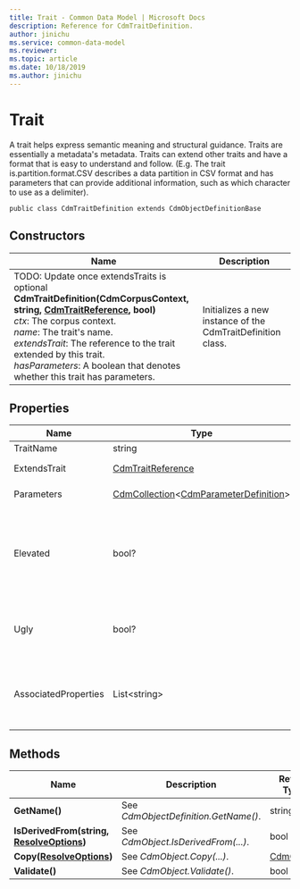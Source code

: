 ```yaml
---
title: Trait - Common Data Model | Microsoft Docs
description: Reference for CdmTraitDefinition.
author: jinichu
ms.service: common-data-model
ms.reviewer: 
ms.topic: article
ms.date: 10/18/2019
ms.author: jinichu
---
```


# Trait 

A trait helps express semantic meaning and structural guidance. Traits are essentially a metadata's metadata. Traits can extend other traits and have a format that is easy to understand and follow. (E.g. The trait is.partition.format.CSV describes a data partition in CSV format and has parameters that can provide additional information, such as which character to use as a delimiter).

```
public class CdmTraitDefinition extends CdmObjectDefinitionBase
```

## Constructors
|Name|Description|
|---|---|
|TODO: Update once extendsTraits is optional<br/>**CdmTraitDefinition(CdmCorpusContext, string, [CdmTraitReference](traitreference.md), bool)**<br/>*ctx*: The corpus context.<br/>*name*: The trait's name.<br/>*extendsTrait*: The reference to the trait extended by this trait.<br/>*hasParameters*: A boolean that denotes whether this trait has parameters.|Initializes a new instance of the CdmTraitDefinition class.|

## Properties
|Name|Type|Description|
|---|---|---|
|TraitName|string|The trait's name.|
|ExtendsTrait|[CdmTraitReference](traitreference.md)|The trait extended by this trait.|
|Parameters|[CdmCollection](collection.md)\<[CdmParameterDefinition](parameter.md)>|The trait's parameters.|
|Elevated|bool?|Denotes whether this trait is elevated (e.g. if an attribute has an elevated trait, then that trait should also be applied to the outer entity).|
|Ugly|bool?|Denotes whether the trait is user facing (false if it is user facing, true otherwise).|
|AssociatedProperties|List\<string>|The properties for the entity or attribute that this trait contributes to (using trait2propertyMap).|

## Methods
|Name|Description|Return Type|
|---|---|---|
|**GetName()**|See *CdmObjectDefinition.GetName()*.|string|
|**IsDerivedFrom(string, [ResolveOptions](../utilities/resolveoptions.md))**|See *CdmObject.IsDerivedFrom(...)*.|bool|
|**Copy([ResolveOptions](../utilities/resolveoptions.md))**|See *CdmObject.Copy(...)*.|[CdmObject](cdmobject.md)|
|**Validate()**|See *CdmObject.Validate()*.|bool|

